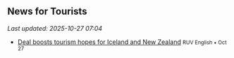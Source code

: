 ## News for Tourists

*Last updated: 2025-10-27 07:04*

- <a href="https://nyr.ruv.is/english/2025-10-27-deal-boosts-tourism-hopes-for-iceland-and-new-zealand-457217/" target="_blank">Deal boosts tourism hopes for Iceland and New Zealand</a> <small>RUV English • Oct 27</small>
